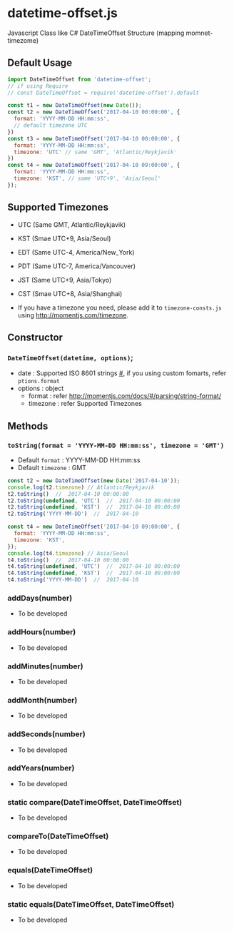 # datetime-offset.js
Javascript Class like C# DateTimeOffset Structure (mapping momnet-timezome)

## Default Usage
```javascript
import DateTimeOffset from 'datetime-offset';
// if using Require
// const DateTimeOffset = require('datetime-offset').default

const t1 = new DateTimeOffset(new Date());
const t2 = new DateTimeOffset('2017-04-10 00:00:00', {
  format: 'YYYY-MM-DD HH:mm:ss',
  // default timezone UTC
})
const t3 = new DateTimeOffset('2017-04-10 00:00:00', {
  format: 'YYYY-MM-DD HH:mm:ss',
  timezone: 'UTC' // same 'GMT', 'Atlantic/Reykjavik'
})
const t4 = new DateTimeOffset('2017-04-10 09:00:00', {
  format: 'YYYY-MM-DD HH:mm:ss',
  timezone: 'KST', // same 'UTC+9', 'Asia/Seoul'
});
```

## Supported Timezones
- UTC (Same GMT, Atlantic/Reykjavik)
- KST (Smae UTC+9, Asia/Seoul)
- EDT (Same UTC-4, America/New_York)
- PDT (Same UTC-7, America/Vancouver)
- JST (Same UTC+9, Asia/Tokyo)
- CST (Smae UTC+8, Asia/Shanghai)

- If you have a timezone you need, please add it to `timezone-consts.js` using http://momentjs.com/timezone.

## Constructor
### `DateTimeOffset(datetime, options)`;
- date : Supported ISO 8601 strings [#](http://momentjs.com/docs/#/parsing/string/), if you using custom fomarts, refer `ptions.format`
- options : object
  - format : refer http://momentjs.com/docs/#/parsing/string-format/
  - timezone : refer Supported Timezones

## Methods
### `toString(format = 'YYYY-MM-DD HH:mm:ss', timezone = 'GMT')`
- Default `format` : YYYY-MM-DD HH:mm:ss
- Default `timezone` : GMT

```javascript
const t2 = new DateTimeOffset(new Date('2017-04-10'));
console.log(t2.timezone) // Atlantic/Reykjavik
t2.toString()  //  2017-04-10 00:00:00
t2.toString(undefined, 'UTC')  //  2017-04-10 00:00:00
t2.toString(undefined, 'KST')  //  2017-04-10 09:00:00
t2.toString('YYYY-MM-DD')  //  2017-04-10

const t4 = new DateTimeOffset('2017-04-10 09:00:00', {
  format: 'YYYY-MM-DD HH:mm:ss',
  timezone: 'KST',
});
console.log(t4.timezone) // Asia/Seoul
t4.toString()  //  2017-04-10 00:00:00
t4.toString(undefined, 'UTC')  //  2017-04-10 00:00:00
t4.toString(undefined, 'KST')  //  2017-04-10 09:00:00
t4.toString('YYYY-MM-DD')  //  2017-04-10
```

### addDays(number)
- To be developed

### addHours(number)
- To be developed

### addMinutes(number)
- To be developed

### addMonth(number)
- To be developed

### addSeconds(number)
- To be developed

### addYears(number)
- To be developed

### static compare(DateTimeOffset, DateTimeOffset)
- To be developed

### compareTo(DateTimeOffset)
- To be developed

### equals(DateTimeOffset)
- To be developed

### static equals(DateTimeOffset, DateTimeOffset)
- To be developed
